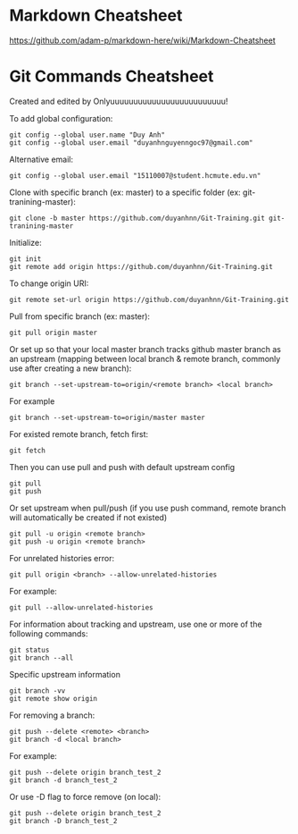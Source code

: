 # Markdown Cheatsheet
https://github.com/adam-p/markdown-here/wiki/Markdown-Cheatsheet

# Git Commands Cheatsheet
Created and edited by Onlyuuuuuuuuuuuuuuuuuuuuuuuuu!

To add global configuration:

```$xslt
git config --global user.name "Duy Anh"
git config --global user.email "duyanhnguyenngoc97@gmail.com"
```
Alternative email:
```$xslt
git config --global user.email "15110007@student.hcmute.edu.vn"
```
Clone with specific branch (ex: master) to a specific folder (ex: git-tranining-master):
```$xslt
git clone -b master https://github.com/duyanhnn/Git-Training.git git-tranining-master
```
Initialize:
```$xslt
git init
git remote add origin https://github.com/duyanhnn/Git-Training.git
```
To change origin URI:
```$xslt
git remote set-url origin https://github.com/duyanhnn/Git-Training.git
```
Pull from specific branch (ex: master):
```$xslt
git pull origin master
```
Or set up so that your local master branch tracks github master branch as an upstream (mapping between local branch & remote branch, commonly use after creating a new branch):
```$xslt
git branch --set-upstream-to=origin/<remote branch> <local branch>
```
For example
```$xslt
git branch --set-upstream-to=origin/master master
```
For existed remote branch, fetch first:
```$xslt
git fetch
```
Then you can use pull and push with default upstream config
```$xslt
git pull
git push
```
Or set upstream when pull/push (if you use push command, remote branch will automatically be created if not existed)
```$xslt
git pull -u origin <remote branch>
git push -u origin <remote branch>
```
For unrelated histories error:
```$xslt
git pull origin <branch> --allow-unrelated-histories
```
For example:
```$xslt
git pull --allow-unrelated-histories
```
For information about tracking and upstream, use one or more of the following commands:
```$xslt
git status
git branch --all
```
Specific upstream information
```$xslt
git branch -vv
git remote show origin
```
For removing a branch:
```$xslt
git push --delete <remote> <branch>
git branch -d <local branch>
```
For example:
```$xslt
git push --delete origin branch_test_2
git branch -d branch_test_2
```
Or use -D flag to force remove (on local):
```$xslt
git push --delete origin branch_test_2
git branch -D branch_test_2
```
